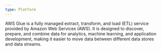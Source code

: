 ```yaml
---
type: Platform
---
```


AWS Glue is a fully managed extract, transform, and load (ETL) service provided by Amazon Web Services (AWS). It is designed to discover, prepare, and combine data for analytics, machine learning, and application development, making it easier to move data between different data stores and data streams.
